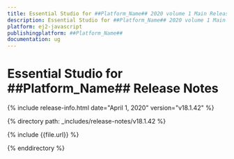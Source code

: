 ```yaml
---
title: Essential Studio for ##Platform_Name## 2020 volume 1 Main Release Release Notes  
description: Essential Studio for ##Platform_Name## 2020 volume 1 Main Release Release Notes  
platform: ej2-javascript
publishingplatform: ##Platform_Name##
documentation: ug
---
```


# Essential Studio for  ##Platform_Name##  Release Notes  

{% include release-info.html date="April 1, 2020"   version="v18.1.42"  %} 

{% directory path: _includes/release-notes/v18.1.42 %}

{% include {{file.url}} %}

{% enddirectory %}
